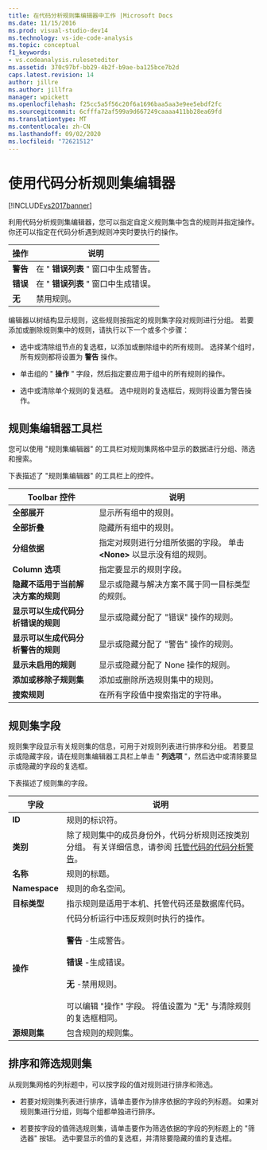 ```yaml
---
title: 在代码分析规则集编辑器中工作 |Microsoft Docs
ms.date: 11/15/2016
ms.prod: visual-studio-dev14
ms.technology: vs-ide-code-analysis
ms.topic: conceptual
f1_keywords:
- vs.codeanalysis.ruleseteditor
ms.assetid: 370c97bf-bb29-4b2f-b9ae-ba125bce7b2d
caps.latest.revision: 14
author: jillre
ms.author: jillfra
manager: wpickett
ms.openlocfilehash: f25cc5a5f56c20f6a1696baa5aa3e9ee5ebdf2fc
ms.sourcegitcommit: 6cfffa72af599a9d667249caaaa411bb28ea69fd
ms.translationtype: MT
ms.contentlocale: zh-CN
ms.lasthandoff: 09/02/2020
ms.locfileid: "72621512"
---
```

# <a name="working-in-the-code-analysis-rule-set-editor"></a>使用代码分析规则集编辑器
[!INCLUDE[vs2017banner](../includes/vs2017banner.md)]

利用代码分析规则集编辑器，您可以指定自定义规则集中包含的规则并指定操作。 你还可以指定在代码分析遇到规则冲突时要执行的操作。

|操作|说明|
|------------|-----------------|
|**警告**|在 " **错误列表** " 窗口中生成警告。|
|**错误**|在 " **错误列表** " 窗口中生成错误。|
|**无**|禁用规则。|

 编辑器以树结构显示规则，这些规则按指定的规则集字段对规则进行分组。 若要添加或删除规则集中的规则，请执行以下一个或多个步骤：

- 选中或清除组节点的复选框，以添加或删除组中的所有规则。 选择某个组时，所有规则都将设置为 **警告** 操作。

- 单击组的 " **操作** " 字段，然后指定要应用于组中的所有规则的操作。

- 选中或清除单个规则的复选框。 选中规则的复选框后，规则将设置为警告操作。

## <a name="rule-set-editor-toolbar"></a>规则集编辑器工具栏
 您可以使用 "规则集编辑器" 的工具栏对规则集网格中显示的数据进行分组、筛选和搜索。

 下表描述了 "规则集编辑器" 的工具栏上的控件。

|Toolbar 控件|说明|
|---------------------|-----------------|
|**全部展开**|显示所有组中的规则。|
|**全部折叠**|隐藏所有组中的规则。|
|**分组依据**|指定对规则进行分组所依据的字段。 单击 **\<None>** 以显示没有组的规则。|
|**Column 选项**|指定要显示的规则字段。|
|**隐藏不适用于当前解决方案的规则**|显示或隐藏与解决方案不属于同一目标类型的规则。|
|**显示可以生成代码分析错误的规则**|显示或隐藏分配了 "错误" 操作的规则。|
|**显示可以生成代码分析警告的规则**|显示或隐藏分配了 "警告" 操作的规则。|
|**显示未启用的规则**|显示或隐藏分配了 None 操作的规则。|
|**添加或移除子规则集**|添加或删除所选规则集中的规则。|
|**搜索规则**|在所有字段值中搜索指定的字符串。|

## <a name="rule-set-fields"></a>规则集字段
 规则集字段显示有关规则集的信息，可用于对规则列表进行排序和分组。 若要显示或隐藏字段，请在规则集编辑器工具栏上单击 " **列选项** "，然后选中或清除要显示或隐藏的字段的复选框。

 下表描述了规则集的字段。

|字段|说明|
|-----------|-----------------|
|**ID**|规则的标识符。|
|**类别**|除了规则集中的成员身份外，代码分析规则还按类别分组。 有关详细信息，请参阅 [托管代码的代码分析警告](../code-quality/code-analysis-for-managed-code-warnings.md)。|
|**名称**|规则的标题。|
|**Namespace**|规则的命名空间。|
|**目标类型**|指示规则是适用于本机、托管代码还是数据库代码。|
|**操作**|代码分析运行中违反规则时执行的操作。<br /><br /> **警告** -生成警告。<br /><br /> **错误** -生成错误。<br /><br /> **无** -禁用规则。<br /><br /> 可以编辑 "操作" 字段。 将值设置为 "无" 与清除规则的复选框相同。|
|**源规则集**|包含规则的规则集。|

## <a name="sorting-and-filtering-rule-sets"></a>排序和筛选规则集
 从规则集网格的列标题中，可以按字段的值对规则进行排序和筛选。

- 若要对规则集列表进行排序，请单击要作为排序依据的字段的列标题。 如果对规则集进行分组，则每个组都单独进行排序。

- 若要按字段的值筛选规则集，请单击要作为筛选依据的字段的列标题上的 "筛选器" 按钮。 选中要显示的值的复选框，并清除要隐藏的值的复选框。

